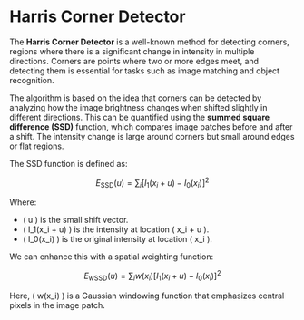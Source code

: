 # Harris Corner Detector

The **Harris Corner Detector** is a well-known method for detecting corners, regions where there is a significant change in intensity in multiple directions. Corners are points where two or more edges meet, and detecting them is essential for tasks such as image matching and object recognition.

The algorithm is based on the idea that corners can be detected by analyzing how the image brightness changes when shifted slightly in different directions. This can be quantified using the **summed square difference (SSD)** function, which compares image patches before and after a shift. The intensity change is large around corners but small around edges or flat regions.

The SSD function is defined as:

$$
E_{\text{SSD}}(u) = \sum_{i} [I_1(x_i + u) - I_0(x_i)]^2
$$

Where:

- \( u \) is the small shift vector.
- \( I_1(x_i + u) \) is the intensity at location \( x_i + u \).
- \( I_0(x_i) \) is the original intensity at location \( x_i \).

We can enhance this with a spatial weighting function:

$$
E_{\text{wSSD}}(u) = \sum_i w(x_i) [I_1(x_i + u) - I_0(x_i)]^2
$$

Here, \( w(x_i) \) is a Gaussian windowing function that emphasizes central pixels in the image patch.
